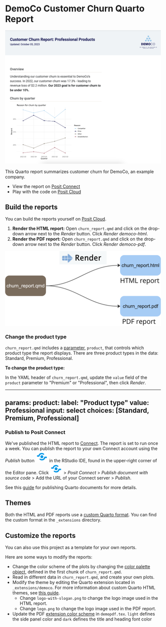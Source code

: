 # DemoCo Customer Churn Quarto Report

![](images/report.png)

This Quarto report summarizes customer churn for DemoCo, an example company.

-   View the report on [Posit Connect](https://colorado.posit.co/rsc/demoCo-churn/01_report.html)
-   Play with the code on [Posit Cloud](https://posit.cloud/content/6644960)

## Build the reports

You can build the reports yourself on [Posit Cloud](https://posit.cloud/content/6644960).

1.  **Render the HTML report:** Open `churn_report.qmd` and click on the drop-down arrow next to the *Render* button. Click *Render* *democo-html*.
2.  **Render the PDF report:** Open `churn_report.qmd` and click on the drop-down arrow next to the *Render* button. Click *Render* *democo-pdf*.

![](images/diagram.png)

### Change the product type

`churn_report.qmd` includes a [parameter](https://quarto.org/docs/computations/parameters.html#knitr), `product`, that controls which product type the report displays. There are three product types in the data: Standard, Premium, Professional.

**To change the product type:**

In the YAML header of `churn_report.qmd`, update the `value` field of the `product` parameter to "Premium" or "Professional", then click *Render*.

---
params: 
  product:
    label: "Product type"
    value: Professional
    input: select
    choices: [Standard, Premium, Professional]
---

### Publish to Posit Connect

We've published the HTML report to [Connect](https://colorado.posit.co/rsc/demoCo-churn/). The report is set to run once a week. You can publish the report to your own Connect account using the *Publish* button ![](images/publish-button.png) in the RStudio IDE, found in the upper-right corner of the Editor pane. Click ![](images/publish-button.png) \> *Posit Connect* \> *Publish document with source code* \> Add the URL of your Connect server \> *Publish*.

See this [guide](https://quarto.org/docs/publishing/rstudio-connect.html) for publishing Quarto documents for more details.

## Themes

Both the HTML and PDF reports use a [custom Quarto format](https://quarto.org/docs/extensions/formats.html). You can find the custom format in the `_extensions` directory.

## Customize the reports

You can also use this project as a template for your own reports.

Here are some ways to modify the reports:

-   Change the color scheme of the plots by changing the [color palette object](https://github.com/rstudio/demo-co-quarto-report/blob/6a62b3d699ecf2614745d373631cf7f54e6d844e/churn_report.qmd#L20), defined in the first chunk of `churn_report.qmd`.
-   Read in different data in `churn_report.qmd`, and create your own plots.
-   Modify the theme by editing the Quarto extension located in `_extensions/democo`. For more information about custom Quarto HTML themes, see [this guide](https://quarto.org/docs/output-formats/html-themes.html).
    -   Change `logo-with-slogan.png` to change the logo image used in the HTML report.
    -   Change `logo.png` to change the logo image used in the PDF report.
-   Update the PDF [extension color scheme](https://github.com/rstudio/demo-co-quarto-report/blob/587c5eb6c543aaf9e7702ec3f0ab6ce2fb77476e/_extensions/demopdf/demopdf.tex#L15) in `demopdf.tex`. `light` defines the side panel color and `dark` defines the title and heading font color
